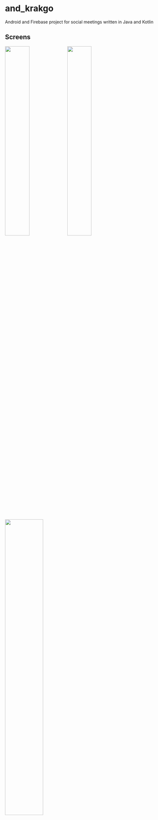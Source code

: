 # and_krakgo
Android and Firebase project for social meetings written in Java and Kotlin

## Screens

<img width="40%" src="https://firebasestorage.googleapis.com/v0/b/krakgo-42f6c.appspot.com/o/screens%2FScreenshot_20180318-134805.png?alt=media&token=ee84c51c-f899-4096-9bb1-03ab92979ca6" />
<img width="40%" src="https://firebasestorage.googleapis.com/v0/b/krakgo-42f6c.appspot.com/o/screens%2FScreenshot_20180318-204721.png?alt=media&token=306fe37e-beb3-400d-b80b-d2c0f206d7f7" />
<img width="50%" src="https://firebasestorage.googleapis.com/v0/b/krakgo-42f6c.appspot.com/o/screens%2FScreenshot_20180318-135914.png?alt=media&token=67992243-6a98-4e0d-bbd7-c988fbdbc189" />
